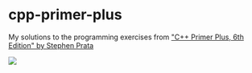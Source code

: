 # cpp-primer-plus
My solutions to the programming exercises from ["C++ Primer Plus, 6th Edition" by Stephen Prata](https://www.oreilly.com/library/view/c-primer-plus/9780132781145/)

<a href="#" />
<img src="https://learning.oreilly.com/library/cover/9780132781145/250w/" />
